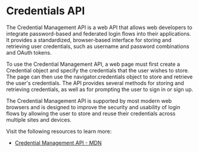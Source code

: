 # Credentials API

The Credential Management API is a web API that allows web developers to integrate password-based and federated login flows into their applications. It provides a standardized, browser-based interface for storing and retrieving user credentials, such as username and password combinations and OAuth tokens.

To use the Credential Management API, a web page must first create a Credential object and specify the credentials that the user wishes to store. The page can then use the navigator.credentials object to store and retrieve the user's credentials. The API provides several methods for storing and retrieving credentials, as well as for prompting the user to sign in or sign up.

The Credential Management API is supported by most modern web browsers and is designed to improve the security and usability of login flows by allowing the user to store and reuse their credentials across multiple sites and devices.

Visit the following resources to learn more:

- [Credential Management API - MDN](https://developer.mozilla.org/en-US/docs/Web/API/Credential_Management_API)
